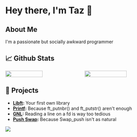 # Hey there, I'm Taz 👋

## About Me
I'm a passionate but socially awkward programmer

## 📈 Github Stats
<div style="display: flex; justify-content: space-between;">
  <img src="https://github-readme-stats.vercel.app/api?username=tazerotu&theme=react&show_icons=true&hide_border=true&count_private=true" style="width: 48%;">
  <img src="https://github-readme-streak-stats.herokuapp.com/?user=tazerotu&theme=react&hide_border=true" style="width: 51%;">
</div>

## 🔭 Projects
- **[Libft](https://github.com/tazerotu/42-Cursus/tree/main/Cercle%201/libft):** Your first own library
- **[Printf](https://github.com/tazerotu/42-Cursus/tree/main/Cercle%202/ft_printf):** Because ft_putnbr() and ft_putstr() aren't enough
- **[GNL](https://github.com/tazerotu/42-Cursus/tree/main/Cercle%202/gnl):** Reading a line on a fd is way too tedious
- **[Push Swap](https://github.com/tazerotu/42-Cursus/tree/main/Cercle%203/Push-Swap):** Because Swap_push isn't as natural

[![](https://visitcount.itsvg.in/api?id=flmarsou&label=Profile%20Views&color=0&icon=5&pretty=true)](https://visitcount.itsvg.in)
